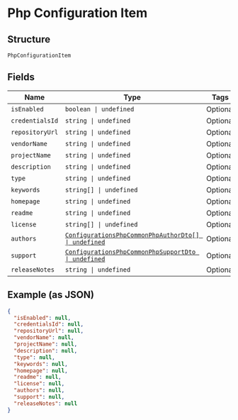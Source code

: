 
# Php Configuration Item

## Structure

`PhpConfigurationItem`

## Fields

| Name | Type | Tags | Description |
|  --- | --- | --- | --- |
| `isEnabled` | `boolean \| undefined` | Optional | - |
| `credentialsId` | `string \| undefined` | Optional | - |
| `repositoryUrl` | `string \| undefined` | Optional | - |
| `vendorName` | `string \| undefined` | Optional | - |
| `projectName` | `string \| undefined` | Optional | - |
| `description` | `string \| undefined` | Optional | - |
| `type` | `string \| undefined` | Optional | - |
| `keywords` | `string[] \| undefined` | Optional | - |
| `homepage` | `string \| undefined` | Optional | - |
| `readme` | `string \| undefined` | Optional | - |
| `license` | `string[] \| undefined` | Optional | - |
| `authors` | [`ConfigurationsPhpCommonPhpAuthorDto[] \| undefined`](../../doc/models/configurations-php-common-php-author-dto.md) | Optional | - |
| `support` | [`ConfigurationsPhpCommonPhpSupportDto \| undefined`](../../doc/models/configurations-php-common-php-support-dto.md) | Optional | - |
| `releaseNotes` | `string \| undefined` | Optional | - |

## Example (as JSON)

```json
{
  "isEnabled": null,
  "credentialsId": null,
  "repositoryUrl": null,
  "vendorName": null,
  "projectName": null,
  "description": null,
  "type": null,
  "keywords": null,
  "homepage": null,
  "readme": null,
  "license": null,
  "authors": null,
  "support": null,
  "releaseNotes": null
}
```

